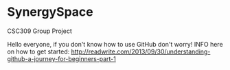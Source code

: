 # SynergySpace
CSC309 Group Project

Hello everyone, if you don't know how to use GitHub don't worry! 
INFO here on how to get started: http://readwrite.com/2013/09/30/understanding-github-a-journey-for-beginners-part-1
